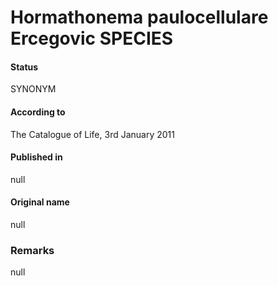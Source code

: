 Hormathonema paulocellulare Ercegovic SPECIES
=======

#### Status
SYNONYM

#### According to
The Catalogue of Life, 3rd January 2011

#### Published in
null

#### Original name
null

### Remarks
null